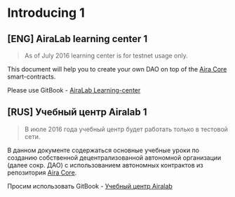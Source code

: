 # Introducing 1

## [ENG] AiraLab learning center 1

> As of July 2016 learning center is for testnet usage only.

This document will help you to create your own DAO on top of the [Aira Core](https://github.com/airalab/core) smart-contracts.

Please use GitBook - [AiraLab Learning-center](https://www.gitbook.com/book/ensrationis/learning-center-airalab/en/)

## [RUS] Учебный центр Airalab 1

> В июле 2016 года учебный центр будет работать только в тестовой сети.

В данном документе содержаться основные учебные уроки по созданию собственной децентрализованной автономной организации (далее сокр. ДАО) с использованием автономных контрактов из репозитория [Aira Core](https://github.com/airalab/core).

Просим использовать GitBook - [Учебный центр Airalab](https://www.gitbook.com/book/ensrationis/learning-center-airalab/ru/)
